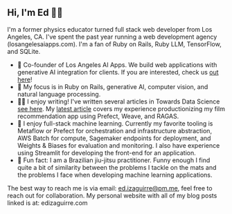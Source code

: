 ## Hi, I'm Ed 👋🏽

I'm a former physics educator turned full stack web developer from Los Angeles, CA. I've spent the past year running a web development agency (losangelesaiapps.com). I'm a fan of Ruby on Rails, Ruby LLM, TensorFlow, and SQLite.
- 💼 Co-founder of Los Angeles AI Apps. We build web applications with generative AI integration for clients. If you are interested, check us [out here](https://losangelesaiapps.com/)!
- 🤖 My focus is in Ruby on Rails, generative AI, computer vision, and natural language processing.
- ✍🏽 I enjoy writing! I've written several articles in Towards Data Science [see here](https://medium.com/@ed.izaguirre). My [latest article](https://medium.com/towards-data-science/productionizing-a-rag-app-04c857e0966e) covers my experience productionizing my film recommendation app using Prefect, Weave, and RAGAS.
- 🔧 I enjoy full-stack machine learning. Currently my favorite tooling is Metaflow or Prefect for orchestration and infrastructure abstraction, AWS Batch for compute, Sagemaker endpoints for deployment, and Weights & Biases for evaluation and monitoring. I also have experience using Streamlit for developing the front-end for an application.
- 🥋 Fun fact: I am a Brazilian jiu-jitsu practitioner. Funny enough I find quite a bit of similarity between the problems I tackle on the mats and the problems I face when developing machine learning applications. 

The best way to reach me is via email: ed.izaguirre@pm.me, feel free to reach out for collaboration. My personal website with all of my blog posts linked is at: edizaguirre.com
<!--
**EdIzaguirre/edizaguirre** is a ✨ _special_ ✨ repository because its `README.md` (this file) appears on your GitHub profile.

Here are some ideas to get you started:

- 🔭 I’m currently working on ...
- 🌱 I’m currently learning ...
- 👯 I’m looking to collaborate on ...
- 🤔 I’m looking for help with ...
- 💬 Ask me about ...
- 📫 How to reach me: ...
- 😄 Pronouns: ...
- ⚡ Fun fact: ...
-->
